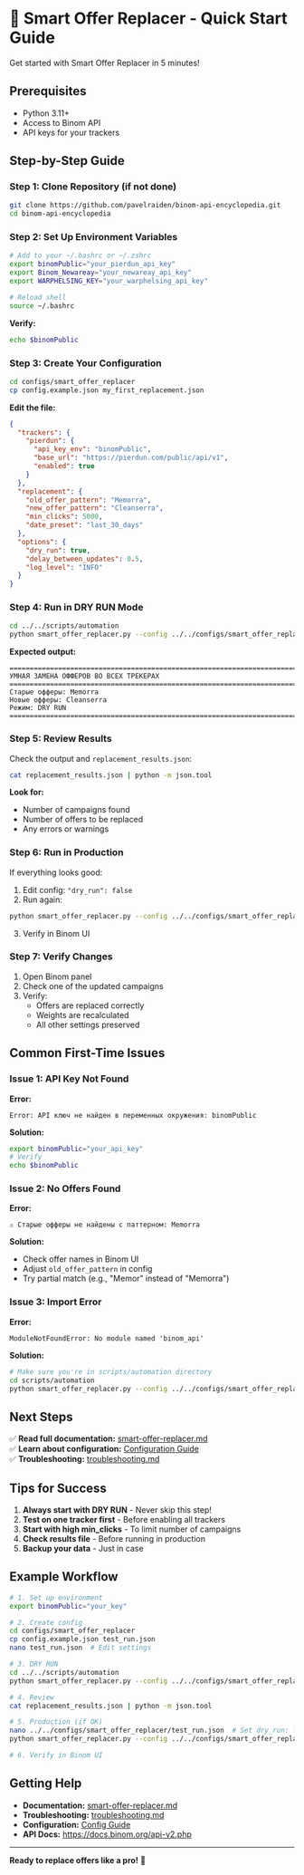 # 🚀 Smart Offer Replacer - Quick Start Guide

Get started with Smart Offer Replacer in 5 minutes!

## Prerequisites

- Python 3.11+
- Access to Binom API
- API keys for your trackers

## Step-by-Step Guide

### Step 1: Clone Repository (if not done)

```bash
git clone https://github.com/pavelraiden/binom-api-encyclopedia.git
cd binom-api-encyclopedia
```

### Step 2: Set Up Environment Variables

```bash
# Add to your ~/.bashrc or ~/.zshrc
export binomPublic="your_pierdun_api_key"
export Binom_Newareay="your_newareay_api_key"
export WARPHELSING_KEY="your_warphelsing_api_key"

# Reload shell
source ~/.bashrc
```

**Verify:**
```bash
echo $binomPublic
```

### Step 3: Create Your Configuration

```bash
cd configs/smart_offer_replacer
cp config.example.json my_first_replacement.json
```

**Edit the file:**
```json
{
  "trackers": {
    "pierdun": {
      "api_key_env": "binomPublic",
      "base_url": "https://pierdun.com/public/api/v1",
      "enabled": true
    }
  },
  "replacement": {
    "old_offer_pattern": "Memorra",
    "new_offer_pattern": "Cleanserra",
    "min_clicks": 5000,
    "date_preset": "last_30_days"
  },
  "options": {
    "dry_run": true,
    "delay_between_updates": 0.5,
    "log_level": "INFO"
  }
}
```

### Step 4: Run in DRY RUN Mode

```bash
cd ../../scripts/automation
python smart_offer_replacer.py --config ../../configs/smart_offer_replacer/my_first_replacement.json
```

**Expected output:**
```
================================================================================
УМНАЯ ЗАМЕНА ОФФЕРОВ ВО ВСЕХ ТРЕКЕРАХ
================================================================================
Старые офферы: Memorra
Новые офферы: Cleanserra
Режим: DRY RUN
================================================================================
```

### Step 5: Review Results

Check the output and `replacement_results.json`:

```bash
cat replacement_results.json | python -m json.tool
```

**Look for:**
- Number of campaigns found
- Number of offers to be replaced
- Any errors or warnings

### Step 6: Run in Production

If everything looks good:

1. Edit config: `"dry_run": false`
2. Run again:

```bash
python smart_offer_replacer.py --config ../../configs/smart_offer_replacer/my_first_replacement.json
```

3. Verify in Binom UI

### Step 7: Verify Changes

1. Open Binom panel
2. Check one of the updated campaigns
3. Verify:
   - Offers are replaced correctly
   - Weights are recalculated
   - All other settings preserved

## Common First-Time Issues

### Issue 1: API Key Not Found

**Error:**
```
Error: API ключ не найден в переменных окружения: binomPublic
```

**Solution:**
```bash
export binomPublic="your_api_key"
# Verify
echo $binomPublic
```

### Issue 2: No Offers Found

**Error:**
```
⚠️ Старые офферы не найдены с паттерном: Memorra
```

**Solution:**
- Check offer names in Binom UI
- Adjust `old_offer_pattern` in config
- Try partial match (e.g., "Memor" instead of "Memorra")

### Issue 3: Import Error

**Error:**
```
ModuleNotFoundError: No module named 'binom_api'
```

**Solution:**
```bash
# Make sure you're in scripts/automation directory
cd scripts/automation
python smart_offer_replacer.py --config ../../configs/smart_offer_replacer/my_first_replacement.json
```

## Next Steps

✅ **Read full documentation:** [smart-offer-replacer.md](./smart-offer-replacer.md)  
✅ **Learn about configuration:** [Configuration Guide](../../../configs/smart_offer_replacer/README.md)  
✅ **Troubleshooting:** [troubleshooting.md](./troubleshooting.md)  

## Tips for Success

1. **Always start with DRY RUN** - Never skip this step!
2. **Test on one tracker first** - Before enabling all trackers
3. **Start with high min_clicks** - To limit number of campaigns
4. **Check results file** - Before running in production
5. **Backup your data** - Just in case

## Example Workflow

```bash
# 1. Set up environment
export binomPublic="your_key"

# 2. Create config
cd configs/smart_offer_replacer
cp config.example.json test_run.json
nano test_run.json  # Edit settings

# 3. DRY RUN
cd ../../scripts/automation
python smart_offer_replacer.py --config ../../configs/smart_offer_replacer/test_run.json

# 4. Review
cat replacement_results.json | python -m json.tool

# 5. Production (if OK)
nano ../../configs/smart_offer_replacer/test_run.json  # Set dry_run: false
python smart_offer_replacer.py --config ../../configs/smart_offer_replacer/test_run.json

# 6. Verify in Binom UI
```

## Getting Help

- **Documentation:** [smart-offer-replacer.md](./smart-offer-replacer.md)
- **Troubleshooting:** [troubleshooting.md](./troubleshooting.md)
- **Configuration:** [Config Guide](../../../configs/smart_offer_replacer/README.md)
- **API Docs:** https://docs.binom.org/api-v2.php

---

**Ready to replace offers like a pro!** 🚀

